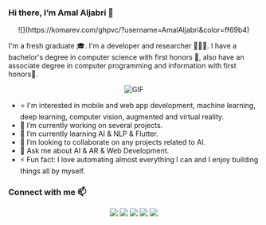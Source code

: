 ### Hi there, I’m Amal Aljabri 👋 
<p align="center">
![](https://komarev.com/ghpvc/?username=AmalAljabri&color=ff69b4)
 </p>

I'm a fresh graduate 🎓. I'm a developer and researcher 👩🏻‍💻. I have a bachelor's degree in computer science with first honors 🏅, also have an associate degree in computer programming and information with first honors🥇.

<p align="center">
<img align="center" alt="GIF" src="https://media.giphy.com/media/L1R1tvI9svkIWwpVYr/giphy.gif" />
</p>


- ⭐️ I'm interested in mobile and web app development, machine learning, deep learning, computer vision, augmented and virtual reality.
- 🔭 I’m currently working on several projects.
- 🌱 I’m currently learning AI & NLP & Flutter.
- 👯 I’m looking to collaborate on any projects related to AI.
- 💬 Ask me about AI & AR & Web Development.
- ⚡ Fun fact: I love automating almost everything I can and I enjoy building things all by myself.

### Connect with me 📫 
<p align="center">
 <a href="https://twitter.com/AS_Aljabri"><img src="https://img.shields.io/badge/twitter-%231DA1F2.svg?&logo=twitter&logoColor=white" /></a>
<a href="https://www.linkedin.com/in/amal-aljabri"><img src="https://img.shields.io/badge/linkedin-%230077B5.svg?&logo=linkedin&logoColor=white" /></a>
 <a href="mailto:amal.aljabri17@gmail.com"><img src="https://img.shields.io/badge/gmail-%23D14836.svg?&logo=gmail&logoColor=white" /></a>
<a href="https://github.com/AmalAljabri"><img src="https://img.shields.io/badge/github-%23323131.svg?&logo=github&logoColor=white" /></a>
<a href="https://www.youtube.com/channel/UCo5YQBPpqqnN8gEDCFSs6rQ/videos"><img src="https://img.shields.io/badge/youtube-%23ff0000.svg?&logo=youtube&logoColor=white" /></a>
</p>
